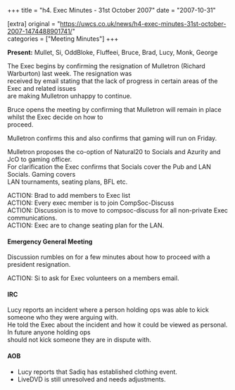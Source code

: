 +++
title = "h4. Exec Minutes - 31st October 2007"
date = "2007-10-31"

[extra]
original = "https://uwcs.co.uk/news/h4-exec-minutes-31st-october-2007-1474488901741/"    
categories = ["Meeting Minutes"]
+++

**Present:** Mullet, Si, OddBloke, Fluffeei, Bruce, Brad, Lucy, Monk, George

The Exec begins by confirming the resignation of Mulletron (Richard Warburton) last week. The resignation was  
received by email stating that the lack of progress in certain areas of the Exec and related issues  
are making Mulletron unhappy to continue.

Bruce opens the meeting by confirming that Mulletron will remain in place whilst the Exec decide on how to  
proceed.

Mulletron confirms this and also confirms that gaming will run on Friday.

Mulletron proposes the co-option of Natural20 to Socials and Azurity and JcO to gaming officer.  
For clarification the Exec confirms that Socials cover the Pub and LAN Socials. Gaming covers  
LAN tournaments, seating plans, BFL etc.

ACTION: Brad to add members to Exec list  
ACTION: Every exec member is to join CompSoc-Discuss  
ACTION: Discussion is to move to compsoc-discuss for all non-private Exec communications.  
ACTION: Exec are to change seating plan for the LAN.

#### Emergency General Meeting

Discussion rumbles on for a few minutes about how to proceed with a president resignation.

ACTION: Si to ask for Exec volunteers on a members email.

#### IRC

Lucy reports an incident where a person holding ops was able to kick someone who they were arguing with.  
He told the Exec about the incident and how it could be viewed as personal. In future anyone holding ops  
should not kick someone they are in dispute with.

#### AOB

  - Lucy reports that Sadiq has established clothing event.
  - LiveDVD is still unresolved and needs adjustments.
